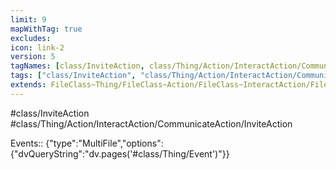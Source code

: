 ```yaml
---
limit: 9
mapWithTag: true
excludes:
icon: link-2
version: 5
tagNames: [class/InviteAction, class/Thing/Action/InteractAction/CommunicateAction/InviteAction, schema-org/InviteAction]
tags: ["class/InviteAction", "class/Thing/Action/InteractAction/CommunicateAction/InviteAction"]
extends: FileClass~Thing/FileClass~Action/FileClass~InteractAction/FileClass~CommunicateAction
---
```


#class/InviteAction
#class/Thing/Action/InteractAction/CommunicateAction/InviteAction

Events:: {"type":"MultiFile","options":{"dvQueryString":"dv.pages('#class/Thing/Event')"}}
